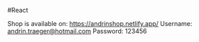 #React

Shop is available on: https://andrinshop.netlify.app/
Username: andrin.traeger@hotmail.com
Password: 123456
